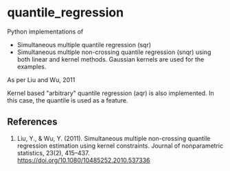# quantile_regression
Python implementations of
- Simultaneous multiple quantile regression (sqr)
- Simultaneous multiple non-crossing quantile regression (snqr)
using both linear and kernel methods. Gaussian kernels are used for the examples.

As per Liu and Wu, 2011

Kernel based "arbitrary" quantile regression (aqr) is also implemented. In this case, the quantile is used as a feature.

## References
1. Liu, Y., & Wu, Y. (2011). Simultaneous multiple non-crossing quantile regression estimation using kernel constraints. Journal of nonparametric statistics, 23(2), 415–437. https://doi.org/10.1080/10485252.2010.537336
